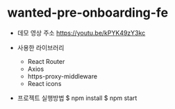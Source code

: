 # wanted-pre-onboarding-fe

- 데모 영상 주소
https://youtu.be/kPYK49zY3kc

- 사용한 라이브러리
  - React Router
  - Axios
  - https-proxy-middleware
  - React icons

- 프로젝트 실행방법
$ npm install
$ npm start
